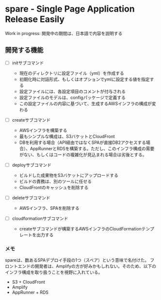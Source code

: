# spare - Single Page Application Release Easily
Work in progress: 開発中の期間は、日本語で内容を説明する

## 開発する機能
- [ ] initサブコマンド
  - 現在のディレクトリに設定ファイル（yml）を作成する
  - 初期化時に対話形式、もしくはオプションでymlに設定する値を指定する
  - 設定ファイルには、各設定項目のコメントが付与される
  - 設定ファイルのモデルは、configパッケージで定義する
  - この設定ファイルの内容に基づいて、生成するAWSインフラの構成が変わる
  
- [ ] createサブコマンド
  - AWSインフラを構築する
  - 最もシンプルな構成は、S3バケットとCloudFront
  - DBを利用する場合（API経由ではなくSPAが直接DB2アクセスする場合）、AppRunnerとRDSを構築する。ただし、このインフラ構成の需要がない、もしくはコードの複雑化が見込まれる場合は劣後とする。
  
- [ ] deployサブコマンド
  - ビルドした成果物をS3バケットにアップロードする
  - ビルドの責務は、別のツールに任せる
  - CloudFrontのキャッシュを削除する
    
- [ ] deleteサブコマンド
  - AWSインフラ、SPAを削除する
    
- [ ] cloudformationサブコマンド
  - createサブコマンドが構築するAWSインフラのCloudFormationテンプレートを出力する
  
### メモ
spareは、数あるSPAデプロイ手段の1つ（スペア）という意味で名付けた。
フロントエンドの開発者は、Amplifyの方が好みかもしれない。そのため、以下のインフラ構成を取り扱うことを視野に入れている。
- S3 + CloudFront
- Amplify 
- AppRunner + RDS